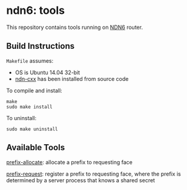 # ndn6: tools

This repository contains tools running on [NDN6](http://yoursunny.com/p/ndn6/) router.

## Build Instructions

`Makefile` assumes:

* OS is Ubuntu 14.04 32-bit
* [ndn-cxx](http://named-data.net/doc/ndn-cxx/) has been installed from source code

To compile and install:

    make
    sudo make install

To uninstall:

    sudo make uninstall

## Available Tools

[prefix-allocate](prefix-allocate.md): allocate a prefix to requesting face

[prefix-request](prefix-request.md): register a prefix to requesting face, where the prefix is determined by a server process that knows a shared secret

